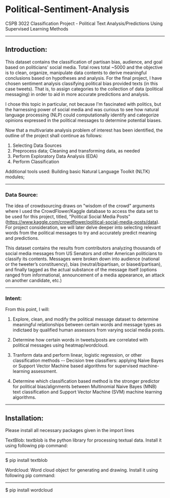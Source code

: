 # Political-Sentiment-Analysis
CSPB 3022 Classification Project - Political Text Analysis/Predictions Using Supervised Learning Methods
***

## Introduction:
This dataset contains the classification of partisan bias, audience, and goal based on politicians' social media. Total rows total ~5000 and the objective is to clean, organize, manipulate data contents to derive meaningful conclusions based on hypotheses and analysis. For the final project, I have chosen sentiment analysis classifying political bias provided texts (in this case tweets). That is, to assign categories to the collection of data (political messaging) in order to aid in more accurate predictions and analysis.
    
I chose this topic in particular, not because I'm fascinated with politics, but the harnessing power of social media and was curious to see how natural language processing (NLP) could computationally identify and categorize opinions expressed in the political messages to determine potential biases. 

Now that a multivariate analysis problem of interest has been identified, the outline of the project shall continue as follows:
1. Selecting Data Sources
2. Preprocess data; Cleaning and transforming data, as needed
3. Perform Exploratory Data Analysis (EDA)
4. Perform Classification

Additional tools used: Building basic Natural Language Toolkit (NLTK) modules; 
***

### Data Source:

The idea of crowdsourcing draws on "wisdom of the crowd" arguments where I used the CrowdFlower/Kaggle database to access the data set to be used for this project, titled, "Political Social Media Posts" (https://www.kaggle.com/crowdflower/political-social-media-posts/data). For project consideration, we will later delve deeper into selecting relevant words from the political messages to try and accurately predict meaning and predictions. 

This dataset contains the results from contributors analyzing thousands of social media messages from US Senators and other American politicians to classify its contents. Messages were broken down into audience (national or the tweeter’s constituency), bias (neutral/bipartisan, or biased/partisan), and finally tagged as the actual substance of the message itself (options ranged from informational, announcement of a media appearance, an attack on another candidate, etc.)
***

### Intent:

From this point, I will: 
1. Explore, clean, and modify the political message dataset to determine meaningful relationships between certain words and message types as indictaed by qualified human assessors from varying social media posts.

2. Determine how certain words in tweets/posts are correlated with political messages using heatmap/wordcloud.

3. Tranform data and perform linear, logistic regression, or other classification methods -- Decision tree classifiers: applying Naive Bayes or Support Vector Machine based algorithms for supervised machine-learning assessment.

4. Determine which classification based method is the stronger predictor for political bias/alignments between Multinomial Naive Bayes (MNB) text classification and Support Vector Machine (SVM) machine learning algorithms.
***

## Installation:
Please install all necessary packages given in the import lines

TextBlob: textblob is the python library for processing textual data.
Install it using following pip command:
***

$ pip install textblob

Wordcloud: Word cloud object for generating and drawing.
Install it using following pip command:
***

$ pip install wordcloud
